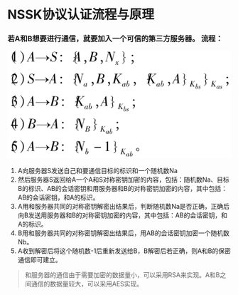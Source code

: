 # NSSK协议认证流程与原理

### 若A和B想要进行通信，就要加入一个可信的第三方服务器。 流程：
![NSSKProtocol](./NSSKProtocol.jpg)
1. A向服务器S发送自己和要通信目标的标识和一个随机数Na
2. 然后服务器S返回给A一个A和S对称密钥加密的内容，包括：随机数Na、目标B的标识、AB的会话密钥和用服务器和B的对称密钥加密的内容，其中包括：AB的会话密钥，和A的标识。
3. A用和服务器共同的对称密钥解密出结果后，判断随机数Na是否正确，正确后向B发送用服务器和B的对称密钥加密的内容，其中包括：AB的会话密钥，和A的标识。
4. B用和服务器共同的对称密钥解密出结果后，用AB的会话密钥加密一个随机数Nb。
5. A收到解密后将这个随机数-1后重新发送给B，B解密后若正确，则A和B的保密通信即可建立。
> 和服务器的通信由于需要加密的数据量小，可以采用RSA来实现。A和B之间通信的数据量较大，可以采用AES实现。

